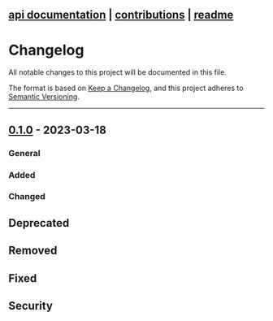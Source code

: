 [api documentation](api/Library.md 'Library API') | [contributions](Contributions.md) | [readme](../README.md 'Readme')
---

# Changelog

All notable changes to this project will be documented in this file.

The format is based on [Keep a Changelog](https://keepachangelog.com/en/1.0.0/),
and this project adheres to [Semantic Versioning](https://semver.org/spec/v2.0.0.html).

---

## [0.1.0](https://github.com/jordanrobot/Library) - 2023-03-18

### General

### Added

### Changed

## Deprecated

## Removed

## Fixed

## Security
